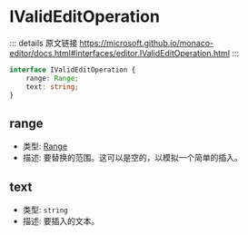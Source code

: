 # IValidEditOperation
        
::: details 原文链接
https://microsoft.github.io/monaco-editor/docs.html#interfaces/editor.IValidEditOperation.html
:::

```ts
interface IValidEditOperation {
    range: Range;
    text: string;
}
```

## range
- 类型: [Range](/api/Range.md)
- 描述: 要替换的范围。这可以是空的，以模拟一个简单的插入。
## text
- 类型: `string`
- 描述: 要插入的文本。